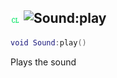 ## ![client](../../.gitbook/assets/client.png) ![Sound](./readme/sound "mention"):play

```lua
void Sound:play()
```

Plays the sound
